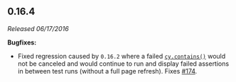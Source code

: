 ## 0.16.4

_Released 06/17/2016_

**Bugfixes:**

- Fixed regression caused by `0.16.2` where a failed
  [`cy.contains()`](/api/commands/contains) would not be canceled and would
  continue to run and display failed assertions in between test runs (without a
  full page refresh). Fixes
  [#174](https://github.com/cypress-io/cypress/issues/174).
